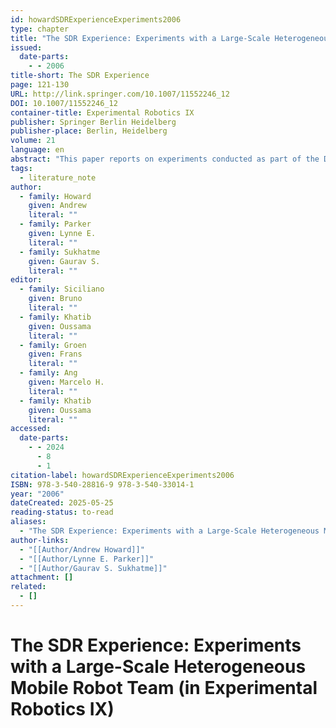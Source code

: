 ```yaml
---
id: howardSDRExperienceExperiments2006
type: chapter
title: "The SDR Experience: Experiments with a Large-Scale Heterogeneous Mobile Robot Team"
issued:
  date-parts:
    - - 2006
title-short: The SDR Experience
page: 121-130
URL: http://link.springer.com/10.1007/11552246_12
DOI: 10.1007/11552246_12
container-title: Experimental Robotics IX
publisher: Springer Berlin Heidelberg
publisher-place: Berlin, Heidelberg
volume: 21
language: en
abstract: "This paper reports on experiments conducted as part of the DARPA SDR (Software for Distributed Robotics) program. The core challenge for this program is to develop a system capable of carrying out ‘locate-and-protect’ missions: the system must be able to deploy a large number of robots into an unexplored building, map the building interior, locate a valued object, detect and track intruders, and transmit all of the above information to a remote observer/operator. To satisfy these requirements, we have developed a large heterogeneous robot team consisting of approximately 80 robots. This paper sketches the key technical elements of this system, and presents selected results from externally supervised experiments conducted in a 600 m2 indoor environment."
tags:
  - literature_note
author:
  - family: Howard
    given: Andrew
    literal: ""
  - family: Parker
    given: Lynne E.
    literal: ""
  - family: Sukhatme
    given: Gaurav S.
    literal: ""
editor:
  - family: Siciliano
    given: Bruno
    literal: ""
  - family: Khatib
    given: Oussama
    literal: ""
  - family: Groen
    given: Frans
    literal: ""
  - family: Ang
    given: Marcelo H.
    literal: ""
  - family: Khatib
    given: Oussama
    literal: ""
accessed:
  date-parts:
    - - 2024
      - 8
      - 1
citation-label: howardSDRExperienceExperiments2006
ISBN: 978-3-540-28816-9 978-3-540-33014-1
year: "2006"
dateCreated: 2025-05-25
reading-status: to-read
aliases:
  - "The SDR Experience: Experiments with a Large-Scale Heterogeneous Mobile Robot Team"
author-links:
  - "[[Author/Andrew Howard]]"
  - "[[Author/Lynne E. Parker]]"
  - "[[Author/Gaurav S. Sukhatme]]"
attachment: []
related:
  - []
---
```


# The SDR Experience: Experiments with a Large-Scale Heterogeneous Mobile Robot Team (in Experimental Robotics IX)

